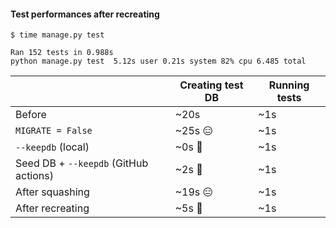 #### Test performances after recreating

```text
$ time manage.py test

Ran 152 tests in 0.988s
python manage.py test  5.12s user 0.21s system 82% cpu 6.485 total
```

<small>

| | Creating test DB | Running tests |
|-|-|-|
| Before | ~20s | ~1s |
| `MIGRATE = False` | ~25s 😑 | ~1s |
| `--keepdb` (local) | ~0s 🥳 | ~1s |
| Seed DB + `--keepdb` (GitHub actions) | ~2s 🥳 | ~1s |
| After squashing | ~19s 😑 | ~1s |
| After recreating | ~5s 🥳 | ~1s |

</small>


<aside class="notes">
</aside>
